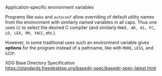 Application-specific environment variables

Programs like `make` and `autoconf` allow overriding of default utility names from the environment with similarly named variables in all caps. Thus one uses `CC` to select the desired C compiler (and similarly `MAKE, AR, AS, FC, LD, LEX, RM, YACC`, etc.). 

However, in some traditional uses such an environment variable gives **options** for the program instead of a pathname, like with `MORE`, `LESS`, and `GZIP`.

XDG Base Directory Specification
https://standards.freedesktop.org/basedir-spec/basedir-spec-latest.html

